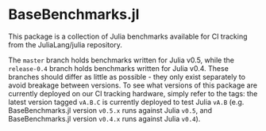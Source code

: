 # BaseBenchmarks.jl

This package is a collection of Julia benchmarks available for CI tracking from the JuliaLang/julia repository.

The `master` branch holds benchmarks written for Julia v0.5, while the `release-0.4` branch holds benchmarks written for Julia v0.4. These branches should differ as little as possible - they only exist separately to avoid breakage between versions. To see what versions of this package are currently deployed on our CI tracking hardware, simply refer to the tags: the latest version tagged `vA.B.C` is currently deployed to test Julia `vA.B` (e.g. BaseBenchmarks.jl version `v0.5.x` runs against Julia `v0.5`, and BaseBenchmarks.jl version `v0.4.x` runs against Julia `v0.4`).